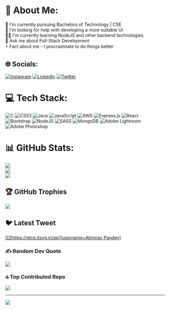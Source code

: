 # 💫 About Me:
🔭 I'm currently pursuing Bachelors of Technology | CSE<br>🤝 I'm looking for help with developing a more suitable UI<br>👨‍💻 I'm currently learning NodeJS and other backend technologies.<br>💬 Ask me about Full-Stack Development<br>⚡ Fact about me - I procrastinate to do things better<br>


## 🌐 Socials:
[![Instagram](https://img.shields.io/badge/Instagram-%23E4405F.svg?logo=Instagram&logoColor=white)](https://instagram.com/meabhhii) [![LinkedIn](https://img.shields.io/badge/LinkedIn-%230077B5.svg?logo=linkedin&logoColor=white)](https://linkedin.com/in/meabhhii) [![Twitter](https://img.shields.io/badge/Twitter-%231DA1F2.svg?logo=Twitter&logoColor=white)](https://twitter.com/meabhhiii) 

# 💻 Tech Stack:
![C](https://img.shields.io/badge/c-%2300599C.svg?style=for-the-badge&logo=c&logoColor=white) ![CSS3](https://img.shields.io/badge/css3-%231572B6.svg?style=for-the-badge&logo=css3&logoColor=white) ![Java](https://img.shields.io/badge/java-%23ED8B00.svg?style=for-the-badge&logo=java&logoColor=white) ![JavaScript](https://img.shields.io/badge/javascript-%23323330.svg?style=for-the-badge&logo=javascript&logoColor=%23F7DF1E) ![AWS](https://img.shields.io/badge/AWS-%23FF9900.svg?style=for-the-badge&logo=amazon-aws&logoColor=white) ![Express.js](https://img.shields.io/badge/express.js-%23404d59.svg?style=for-the-badge&logo=express&logoColor=%2361DAFB) ![React](https://img.shields.io/badge/react-%2320232a.svg?style=for-the-badge&logo=react&logoColor=%2361DAFB) ![Bootstrap](https://img.shields.io/badge/bootstrap-%23563D7C.svg?style=for-the-badge&logo=bootstrap&logoColor=white) ![NodeJS](https://img.shields.io/badge/node.js-6DA55F?style=for-the-badge&logo=node.js&logoColor=white) ![SASS](https://img.shields.io/badge/SASS-hotpink.svg?style=for-the-badge&logo=SASS&logoColor=white) ![MongoDB](https://img.shields.io/badge/MongoDB-%234ea94b.svg?style=for-the-badge&logo=mongodb&logoColor=white) ![Adobe Lightroom](https://img.shields.io/badge/Adobe%20Lightroom-31A8FF.svg?style=for-the-badge&logo=Adobe%20Lightroom&logoColor=white) ![Adobe Photoshop](https://img.shields.io/badge/adobephotoshop-%2331A8FF.svg?style=for-the-badge&logo=adobephotoshop&logoColor=white)
# 📊 GitHub Stats:
![](https://github-readme-stats.vercel.app/api?username=meabhii&theme=vue-dark&hide_border=true&include_all_commits=true&count_private=false)<br/>
![](https://github-readme-streak-stats.herokuapp.com/?user=meabhii&theme=vue-dark&hide_border=true)<br/>
![](https://github-readme-stats.vercel.app/api/top-langs/?username=meabhii&theme=vue-dark&hide_border=true&include_all_commits=true&count_private=false&layout=compact)

## 🏆 GitHub Trophies
![](https://github-profile-trophy.vercel.app/?username=meabhii&theme=radical&no-frame=true&no-bg=true&margin-w=4)

## 🐦 Latest Tweet
[![](https://gtce.itsvg.in/api?username=Abhinav Pandey)](https://github.com/VishwaGauravIn/github-twitter-card-embed)

### ✍️ Random Dev Quote
![](https://quotes-github-readme.vercel.app/api?type=vetical&theme=radical)

### 🔝 Top Contributed Repo
![](https://github-contributor-stats.vercel.app/api?username=meabhii&limit=5&theme=dark&combine_all_yearly_contributions=true)

---
[![](https://visitcount.itsvg.in/api?id=meabhii&icon=0&color=10)](https://visitcount.itsvg.in)

<!-- Proudly created with GPRM ( https://gprm.itsvg.in ) -->
